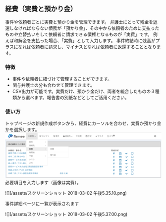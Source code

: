 ## 経費（実費と預かり金）

事件や依頼者ごとに実費と預かり金を管理できます。
弁護士にとって残金を返還しなければならない債務が「預かり金」、その中から依頼者のために支払ったものや立替払いをして依頼者に請求できる債権となるものが「実費」です。
例えば和解金を支払った場合、「実費」として入力します。
事件終結時に残高がプラスになれば依頼者に請求し、マイナスとなれば依頼者に返還することとなります。

### 特徴

* 事件や依頼者に紐づけて管理することができます。
* 関与弁護士の分も合わせて管理できます。
* CSV出力が可能です。実費だけ、預かり金だけ、両者を統合したものの３種類から選べます。報告書の別紙などとしてご活用ください。


### 使い方
トップページの新規作成ボタンから、経費にカーソルを合わせ、実費か預かり金かを選択します。
![](/assets/経費の新規作成.png)
<br>
必要項目を入力します（画像は実費）。

![](/assets/スクリーンショット 2018-03-02 午後5.35.10.png)


事件詳細ページに一覧が表示されます




![](/assets/スクリーンショット 2018-03-02 午後5.37.00.png)
